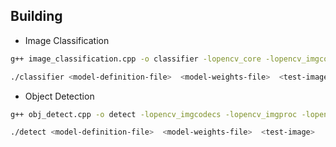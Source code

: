 ## Building

- Image Classification
```bash
g++ image_classification.cpp -o classifier -lopencv_core -lopencv_imgcodecs -lopencv_dnn

./classifier <model-definition-file>  <model-weights-file>  <test-image>
```

- Object Detection

```bash
g++ obj_detect.cpp -o detect -lopencv_imgcodecs -lopencv_imgproc -lopencv_dnn -lopencv_dnn_objdetect -lopencv_core -lopencv_highgui

./detect <model-definition-file>  <model-weights-file>  <test-image>
```
